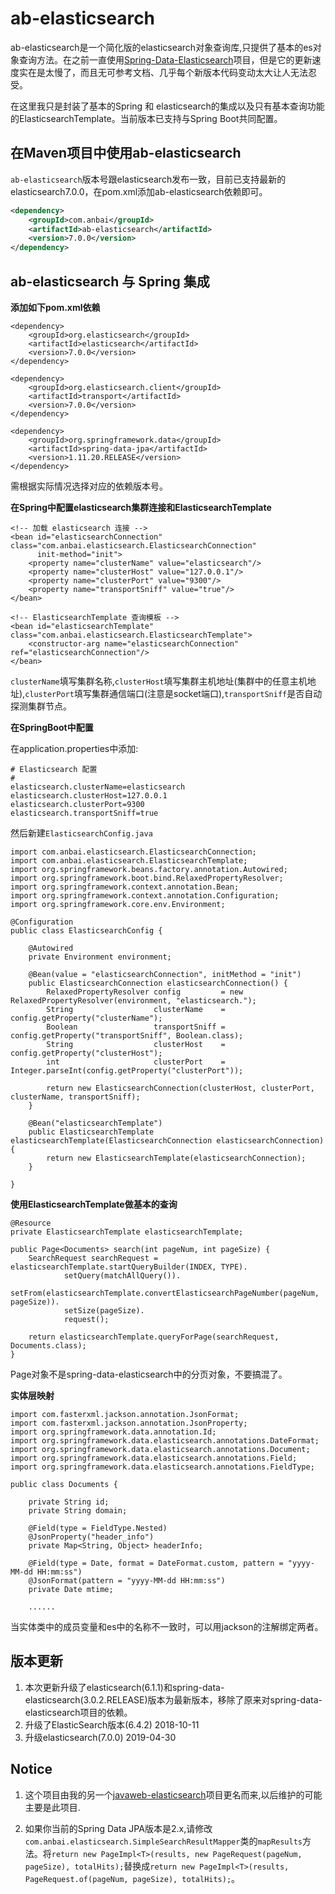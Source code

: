 # ab-elasticsearch

ab-elasticsearch是一个简化版的elasticsearch对象查询库,只提供了基本的es对象查询方法。在之前一直使用[Spring-Data-Elasticsearch](https://github.com/spring-projects/spring-data-elasticsearch)项目，但是它的更新速度实在是太慢了，而且无可参考文档、几乎每个新版本代码变动太大让人无法忍受。

在这里我只是封装了基本的Spring 和 elasticsearch的集成以及只有基本查询功能的ElasticsearchTemplate。当前版本已支持与Spring Boot共同配置。

## 在Maven项目中使用ab-elasticsearch

`ab-elasticsearch`版本号跟elasticsearch发布一致，目前已支持最新的elasticsearch7.0.0，在pom.xml添加ab-elasticsearch依赖即可。

```xml
<dependency>
    <groupId>com.anbai</groupId>
    <artifactId>ab-elasticsearch</artifactId>
    <version>7.0.0</version>
</dependency>
```

## ab-elasticsearch 与 Spring 集成

**添加如下pom.xml依赖**

```	
<dependency>
    <groupId>org.elasticsearch</groupId>
    <artifactId>elasticsearch</artifactId>
    <version>7.0.0</version>
</dependency>

<dependency>
    <groupId>org.elasticsearch.client</groupId>
    <artifactId>transport</artifactId>
    <version>7.0.0</version>
</dependency>

<dependency>
    <groupId>org.springframework.data</groupId>
    <artifactId>spring-data-jpa</artifactId>
    <version>1.11.20.RELEASE</version>
</dependency>
```
需根据实际情况选择对应的依赖版本号。

**在Spring中配置elasticsearch集群连接和ElasticsearchTemplate**

```
<!-- 加载 elasticsearch 连接 -->
<bean id="elasticsearchConnection" class="com.anbai.elasticsearch.ElasticsearchConnection"
      init-method="init">
    <property name="clusterName" value="elasticsearch"/>
    <property name="clusterHost" value="127.0.0.1"/>
    <property name="clusterPort" value="9300"/>
    <property name="transportSniff" value="true"/>
</bean>

<!-- ElasticsearchTemplate 查询模板 -->
<bean id="elasticsearchTemplate" class="com.anbai.elasticsearch.ElasticsearchTemplate">
    <constructor-arg name="elasticsearchConnection" ref="elasticsearchConnection"/>
</bean>
```
`clusterName`填写集群名称,`clusterHost`填写集群主机地址(集群中的任意主机地址),`clusterPort`填写集群通信端口(注意是socket端口),`transportSniff`是否自动探测集群节点。


**在SpringBoot中配置**

在application.properties中添加:

```
# Elasticsearch 配置
#
elasticsearch.clusterName=elasticsearch
elasticsearch.clusterHost=127.0.0.1
elasticsearch.clusterPort=9300
elasticsearch.transportSniff=true
```

然后新建`ElasticsearchConfig.java`

```
import com.anbai.elasticsearch.ElasticsearchConnection;
import com.anbai.elasticsearch.ElasticsearchTemplate;
import org.springframework.beans.factory.annotation.Autowired;
import org.springframework.boot.bind.RelaxedPropertyResolver;
import org.springframework.context.annotation.Bean;
import org.springframework.context.annotation.Configuration;
import org.springframework.core.env.Environment;

@Configuration
public class ElasticsearchConfig {

	@Autowired
	private Environment environment;

	@Bean(value = "elasticsearchConnection", initMethod = "init")
	public ElasticsearchConnection elasticsearchConnection() {
		RelaxedPropertyResolver config         = new RelaxedPropertyResolver(environment, "elasticsearch.");
		String                  clusterName    = config.getProperty("clusterName");
		Boolean                 transportSniff = config.getProperty("transportSniff", Boolean.class);
		String                  clusterHost    = config.getProperty("clusterHost");
		int                     clusterPort    = Integer.parseInt(config.getProperty("clusterPort"));

		return new ElasticsearchConnection(clusterHost, clusterPort, clusterName, transportSniff);
	}

	@Bean("elasticsearchTemplate")
	public ElasticsearchTemplate elasticsearchTemplate(ElasticsearchConnection elasticsearchConnection) {
		return new ElasticsearchTemplate(elasticsearchConnection);
	}

}
```

**使用ElasticsearchTemplate做基本的查询**

```
@Resource
private ElasticsearchTemplate elasticsearchTemplate;

public Page<Documents> search(int pageNum, int pageSize) {
	SearchRequest searchRequest = elasticsearchTemplate.startQueryBuilder(INDEX, TYPE).
			setQuery(matchAllQuery()).
			setFrom(elasticsearchTemplate.convertElasticsearchPageNumber(pageNum, pageSize)).
			setSize(pageSize).
			request();

	return elasticsearchTemplate.queryForPage(searchRequest, Documents.class);
}
```

Page对象不是spring-data-elasticsearch中的分页对象，不要搞混了。

**实体层映射**

```
import com.fasterxml.jackson.annotation.JsonFormat;
import com.fasterxml.jackson.annotation.JsonProperty;
import org.springframework.data.annotation.Id;
import org.springframework.data.elasticsearch.annotations.DateFormat;
import org.springframework.data.elasticsearch.annotations.Document;
import org.springframework.data.elasticsearch.annotations.Field;
import org.springframework.data.elasticsearch.annotations.FieldType;

public class Documents {

	private String id;
	private String domain;

	@Field(type = FieldType.Nested)
	@JsonProperty("header_info")
	private Map<String, Object> headerInfo;
	
	@Field(type = Date, format = DateFormat.custom, pattern = "yyyy-MM-dd HH:mm:ss")
	@JsonFormat(pattern = "yyyy-MM-dd HH:mm:ss")
	private Date mtime;
	
	......
```

当实体类中的成员变量和es中的名称不一致时，可以用jackson的注解绑定两者。

## 版本更新

1. 本次更新升级了elasticsearch(6.1.1)和spring-data-elasticsearch(3.0.2.RELEASE)版本为最新版本，移除了原来对spring-data-elasticsearch项目的依赖。
2. 升级了ElasticSearch版本(6.4.2) 2018-10-11
3. 升级elasticsearch(7.0.0) 2019-04-30

## Notice

1. 这个项目由我的另一个[javaweb-elasticsearch](https://github.com/javasec/javaweb-elasticsearch)项目更名而来,以后维护的可能主要是此项目.

2. 如果你当前的Spring Data JPA版本是2.x,请修改`com.anbai.elasticsearch.SimpleSearchResultMapper`类的`mapResults`方法。将`return new PageImpl<T>(results, new PageRequest(pageNum, pageSize), totalHits);`替换成`return new PageImpl<T>(results, PageRequest.of(pageNum, pageSize), totalHits);`。